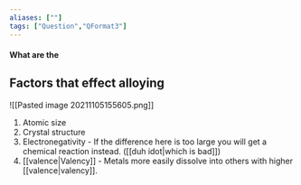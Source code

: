 ```yaml
---
aliases: [""]
tags: ["Question","QFormat3"]
---
```


#### What are the
## Factors that effect alloying
![[Pasted image 20211105155605.png]]

1) Atomic size
2) Crystal structure
3) Electronegativity - If the difference here is too large you will get a chemical reaction instead. ([[duh idot|which is bad]])
4) [[valence|Valency]] - Metals more easily dissolve into others with higher [[valence|valency]].